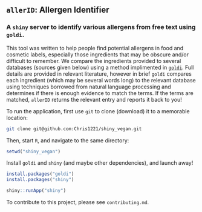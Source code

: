 ## `allerID`: Allergen Identifier 
### A `shiny` server to identify various allergens from free text using `goldi`. 

This tool was written to help people find potential allergens in food and cosmetic labels, especially those ingredients that may be obscure and/or difficult to remember.  We compare the ingredients provided to several databases (sources given below) using a method implimented in [`goldi`](https://github.com/chris1221/goldi). Full details are provided in relevant literature, however in brief `goldi` compares each ingredient (which may be several words long) to the relevant database using techniques borrowed from natural language processing and determines if there is enough evidence to match the terms. If the terms are matched, `allerID` returns the relevant entry and reports it back to you!

To run the application, first use `git` to clone (download) it to a memorable location:

```sh
git clone git@github.com:Chris1221/shiny_vegan.git
```

Then, start `R`, and navigate to the same directory:

```R
setwd("shiny_vegan")
```

Install `goldi` and `shiny` (and maybe other dependencies), and launch away!

```R
install.packages("goldi")
install.packages("shiny")

shiny::runApp("shiny")
```

To contribute to this project, please see `contributing.md`.


